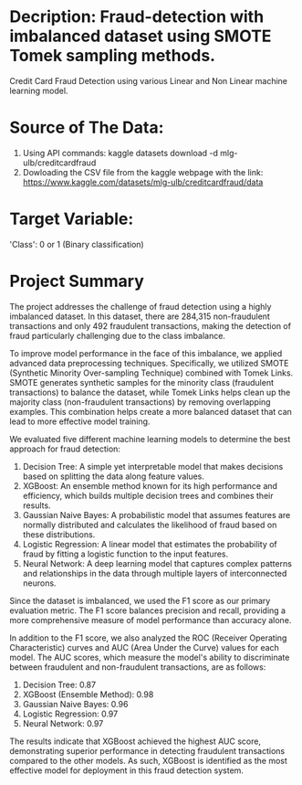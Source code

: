 # Decription: Fraud-detection with imbalanced dataset using SMOTE Tomek sampling methods.
Credit Card Fraud Detection using various Linear and Non Linear machine learning model.

# Source of The Data: 

1. Using API commands: kaggle datasets download -d mlg-ulb/creditcardfraud
2. Dowloading the CSV file from the kaggle webpage with the link: https://www.kaggle.com/datasets/mlg-ulb/creditcardfraud/data

# Target Variable:
'Class': 0 or 1 (Binary classification)

# Project Summary
The project addresses the challenge of fraud detection using a highly imbalanced dataset. In this dataset, there are 284,315 non-fraudulent transactions and only 492 fraudulent transactions, making the detection of fraud particularly challenging due to the class imbalance.

To improve model performance in the face of this imbalance, we applied advanced data preprocessing techniques. Specifically, we utilized SMOTE (Synthetic Minority Over-sampling Technique) combined with Tomek Links. SMOTE generates synthetic samples for the minority class (fraudulent transactions) to balance the dataset, while Tomek Links helps clean up the majority class (non-fraudulent transactions) by removing overlapping examples. This combination helps create a more balanced dataset that can lead to more effective model training.

We evaluated five different machine learning models to determine the best approach for fraud detection:

1. Decision Tree: A simple yet interpretable model that makes decisions based on splitting the data along feature values.
2. XGBoost: An ensemble method known for its high performance and efficiency, which builds multiple decision trees and combines their results.
3. Gaussian Naive Bayes: A probabilistic model that assumes features are normally distributed and calculates the likelihood of fraud based on these distributions.
4. Logistic Regression: A linear model that estimates the probability of fraud by fitting a logistic function to the input features.
5. Neural Network: A deep learning model that captures complex patterns and relationships in the data through multiple layers of interconnected neurons.

Since the dataset is imbalanced, we used the F1 score as our primary evaluation metric. The F1 score balances precision and recall, providing a more comprehensive measure of model performance than accuracy alone.

In addition to the F1 score, we also analyzed the ROC (Receiver Operating Characteristic) curves and AUC (Area Under the Curve) values for each model. The AUC scores, which measure the model's ability to discriminate between fraudulent and non-fraudulent transactions, are as follows:

1. Decision Tree: 0.87
2. XGBoost (Ensemble Method): 0.98
3. Gaussian Naive Bayes: 0.96
4. Logistic Regression: 0.97
5. Neural Network: 0.97
   
The results indicate that XGBoost achieved the highest AUC score, demonstrating superior performance in detecting fraudulent transactions compared to the other models. As such, XGBoost is identified as the most effective model for deployment in this fraud detection system.
